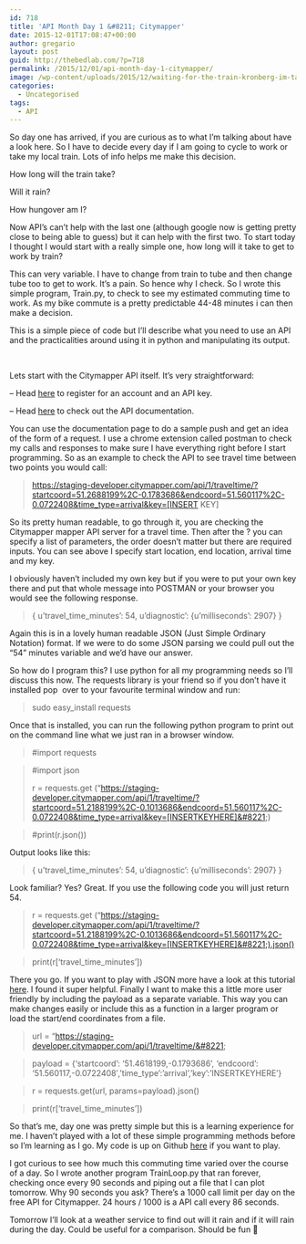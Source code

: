 ```yaml
---
id: 718
title: 'API Month Day 1 &#8211; Citymapper'
date: 2015-12-01T17:08:47+00:00
author: gregario
layout: post
guid: http://thebedlab.com/?p=718
permalink: /2015/12/01/api-month-day-1-citymapper/
image: /wp-content/uploads/2015/12/waiting-for-the-train-kronberg-im-taunus.jpg
categories:
  - Uncategorised
tags:
  - API
---
```

So day one has arrived, if you are curious as to what I&#8217;m talking about have a look here. So I have to decide every day if I am going to cycle to work or take my local train. Lots of info helps me make this decision.

How long will the train take?
  
Will it rain?
  
How hungover am I?

Now API&#8217;s can&#8217;t help with the last one (although google now is getting pretty close to being able to guess) but it can help with the first two. To start today I thought I would start with a really simple one, how long will it take to get to work by train?

This can very variable. I have to change from train to tube and then change tube too to get to work. It&#8217;s a pain. So hence why I check. So I wrote this simple program, Train.py, to check to see my estimated commuting time to work. As my bike commute is a pretty predictable 44-48 minutes i can then make a decision.

This is a simple piece of code but I&#8217;ll describe what you need to use an API and the practicalities around using it in python and manipulating its output.

&nbsp;

Lets start with the Citymapper API itself. It&#8217;s very straightforward:
  
&#8211; Head <a href="https://content.citymapper.com/i/897/citymapper-for-developers" target="_blank">here</a> to register for an account and an API key.
  
&#8211; Head <a href="https://citymapper.3scale.net/docs" target="_blank">here</a> to check out the API documentation.

You can use the documentation page to do a sample push and get an idea of the form of a request. I use a chrome extension called postman to check my calls and responses to make sure I have everything right before I start programming. So as an example to check the API to see travel time between two points you would call:

> https://staging-developer.citymapper.com/api/1/traveltime/?startcoord=51.2688199%2C-0.1783686&endcoord=51.560117%2C-0.0722408&time_type=arrival&key=[INSERT KEY]

So its pretty human readable, to go through it, you are checking the Citymapper mapper API server for a travel time. Then after the ? you can specify a list of parameters, the order doesn&#8217;t matter but there are required inputs. You can see above I specify start location, end location, arrival time and my key.

I obviously haven&#8217;t included my own key but if you were to put your own key there and put that whole message into POSTMAN or your browser you would see the following response.

> { u&#8217;travel\_time\_minutes&#8217;: 54, u&#8217;diagnostic&#8217;: {u&#8217;milliseconds&#8217;: 2907} }

Again this is in a lovely human readable JSON (Just Simple Ordinary Notation) format. If we were to do some JSON parsing we could pull out the &#8220;54&#8221; minutes variable and we&#8217;d have our answer.

So how do I program this? I use python for all my programming needs so I&#8217;ll discuss this now. The requests library is your friend so if you don&#8217;t have it installed pop  over to your favourite terminal window and run:

> sudo easy_install requests

Once that is installed, you can run the following python program to print out on the command line what we just ran in a browser window.

> #import requests
  
> #import json
> 
> r = requests.get (&#8220;https://staging-developer.citymapper.com/api/1/traveltime/?startcoord=51.2188199%2C-0.1013686&endcoord=51.560117%2C-0.0722408&time_type=arrival&key=[INSERTKEYHERE]&#8221;)
  
> #print(r.json())

Output looks like this:

> { u&#8217;travel\_time\_minutes&#8217;: 54, u&#8217;diagnostic&#8217;: {u&#8217;milliseconds&#8217;: 2907} }

Look familiar? Yes? Great. If you use the following code you will just return 54.

> r = requests.get (&#8220;https://staging-developer.citymapper.com/api/1/traveltime/?startcoord=51.2188199%2C-0.1013686&endcoord=51.560117%2C-0.0722408&time_type=arrival&key=[INSERTKEYHERE]&#8221;).json()
  
> print(r[&#8216;travel\_time\_minutes&#8217;])

There you go. If you want to play with JSON more have a look at this tutorial <a href="http://docs.python-guide.org/en/latest/scenarios/json/" target="_blank">here</a>. I found it super helpful. Finally I want to make this a little more user friendly by including the payload as a separate variable. This way you can make changes easily or include this as a function in a larger program or load the start/end coordinates from a file.

> url = &#8220;https://staging-developer.citymapper.com/api/1/traveltime/&#8221;
  
> payload = {&#8216;startcoord&#8217;: &#8216;51.4618199,-0.1793686&#8217;, &#8216;endcoord&#8217;: &#8216;51.560117,-0.0722408&#8242;,&#8217;time_type&#8217;:&#8217;arrival&#8217;,&#8217;key&#8217;:&#8217;INSERTKEYHERE&#8217;}
  
> r = requests.get(url, params=payload).json()
  
> print(r[&#8216;travel\_time\_minutes&#8217;])

So that&#8217;s me, day one was pretty simple but this is a learning experience for me. I haven&#8217;t played with a lot of these simple programming methods before so I&#8217;m learning as I go. My code is up on Github <a href="https://github.com/gregario/API-Month/tree/master/Day%201%20-%20Time%20to%20train" target="_blank">here</a> if you want to play.

I got curious to see how much this commuting time varied over the course of a day. So I wrote another program TrainLoop.py that ran forever, checking once every 90 seconds and piping out a file that I can plot tomorrow. Why 90 seconds you ask? There&#8217;s a 1000 call limit per day on the free API for Citymapper. 24 hours / 1000 is a API call every 86 seconds.

Tomorrow I&#8217;ll look at a weather service to find out will it rain and if it will rain during the day. Could be useful for a comparison. Should be fun 🙂
